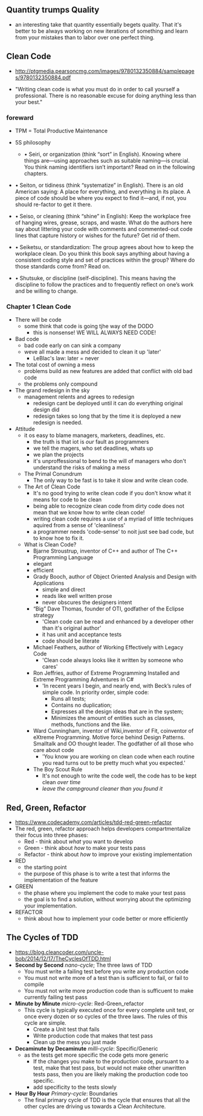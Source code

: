 ## Quantity trumps Quality
- an interesting take that quantity essentially begets quality. That it's better to be always working on new iterations of something and learn from your mistakes than to labor over one perfect thing.

## Clean Code
- http://ptgmedia.pearsoncmg.com/images/9780132350884/samplepages/9780132350884.pdf

- "Writing clean code is what you must do in order to call yourself a professional.
There is no reasonable excuse for doing anything less than your best."

### foreward
- TPM = Total Productive Maintenance

- 5S philosophy
    - • Seiri, or organization (think “sort” in English). Knowing where things are—using
approaches such as suitable naming—is crucial. You think naming identifiers isn’t
important? Read on in the following chapters.

- • Seiton, or tidiness (think “systematize” in English). There is an old American saying:
A place for everything, and everything in its place. A piece of code should be where
you expect to find it—and, if not, you should re-factor to get it there.

- • Seiso, or cleaning (think “shine” in English): Keep the workplace free of hanging
wires, grease, scraps, and waste. What do the authors here say about littering your
code with comments and commented-out code lines that capture history or wishes for
the future? Get rid of them.

- • Seiketsu, or standardization: The group agrees about how to keep the workplace clean.
Do you think this book says anything about having a consistent coding style and set of
practices within the group? Where do those standards come from? Read on.

- • Shutsuke, or discipline (self-discipline). This means having the discipline to follow the
practices and to frequently reflect on one’s work and be willing to change.

### Chapter 1 Clean Code
 - There will be code
    - some think that code is going tjhe way of the DODO
        - this is nonsense! WE WILL ALWAYS NEED CODE!
- Bad code
    - bad code early on can sink a company
    - weve all made a mess and decided to clean it up 'later'
        - LeBlac's law: later = never
- The total cost of owning a mess
    - problems build as new features are added that conflict with old bad code
    - the problems only compound
- The grand redesign in the sky
    - management relents and agrees to redesign
        - redesign cant be deployed until it can do everything original design did
        - redesign takes so long that by the time it is deployed a new redesign is needed.
- Attitude
    - it os easy to blame managers, marketers, deadlines, etc.
        - the truth is that iot is *our* fault as programmers
        - we tell the magers, who set deadlines, whats up
        - we plan the projects
        - it's unproffessional to bend to the will of managers who don't understand the risks of making a mess
    - The Primal Conundrum
        - The only way to be fast is to take it slow and write clean code.
    - The Art of Clean Code
        - It's no good trying to write clean code if you don't know what it means for code to be clean
        -  being able to recognize clean code
        from dirty code does not mean that we know how to write clean code!
        - writing clean code requires a use of a myriad of little techniques aquired from a sense of 'cleanliness'
        - a programmer needs 'code-sense' to noit just see bad code, but to know hoe to fix it.
    - What is Clean Code?
        - Bjarne Stroustrup, inventor of C++
        and author of The C++ Programming Language
        - elegant
        - efficient
        - Grady Booch, author of Object Oriented Analysis and Design with Applications
            - simple and direct
            - reads like well written prose
            - never obscures the designers intent
        - “Big” Dave Thomas, founder of OTI, godfather of the Eclipse strategy 
            - 'Clean code can be read and enhanced by a developer other than it's original author'
            - it has unit and acceptance tests
            - code should be literate
        - Michael Feathers, author of Working Effectively with Legacy Code
            - 'Clean code always looks like it written by someone who cares'
        - Ron Jeffries, author of Extreme Programming Installed and Extreme Programming Adventures in C#
            - 'In recent years I begin, and nearly end, with Beck’s rules of simple code. In priority order, simple code:
                - Runs all tests;
                - Contains no duplication;
                - Expresses all the design ideas that are in the system;
                - Minimizes the amount of entities such as classes, methods, functions and the like.
        - Ward Cunningham, inventor of Wiki,inventor of Fit, coinventor of eXtreme Programming. Motive force behind Design Patterns. Smalltalk and OO thought leader. The godfather of all those who care about code
            - 'You know you are working on clean code when each routine you read turns out to be pretty much what you expected.'
        - The Boy Scout Rule
            - It's not enough to write the code well, the code has to be kept clean *over time*
            - *leave the campground cleaner than you found it*

## Red, Green, Refactor
- https://www.codecademy.com/articles/tdd-red-green-refactor
- The red, green, refactor approach helps developers compartmentalize their focus into three phases:
    - Red - think about *what* you want to develop
    - Green - think about *how* to make your tests pass
    - Refactor - think about *how* to improve your existing implementation
- RED
    - the starting point
    - the purpose of this phase is to write a test that informs the implementation of the feature
- GREEN
    - the phase where you implement the code to make your test pass
    - the goal is to find a solution, without worrying about the optimizing your implementation.
- REFACTOR
    - think about how to implement your code better or more efficiently
    
## The Cycles of TDD
- https://blog.cleancoder.com/uncle-bob/2014/12/17/TheCyclesOfTDD.html
- **Second by Second** _nano-cycle_; The three laws of TDD
    - You must write a failing test before you write any production code
    - You must not write more of a test than is sufficient to fail, or fail to compile
    - You must not write more production code than is sufficuent to make currently failing test pass
- **Minute by Minute** _micro-cycle_: Red-Green_refactor
    - This cycle is typically executed once for every complete unit test, or once every dozen or so cycles of the three laws. The rules of this cycle are simple.
        - Create a Unit test that fails
        - Write production code that makes that test pass
        - Clean up the mess you just made
- **Decaminute by Decaminute** _milli-cycle_: Specific/Generic
    - as the tests get more specific the code gets more generic
        - If the changes you make to the production code, pursuant to a test, make that test pass, but would not make other unwritten tests pass, then you are likely making the production code too specific.
        - add specificity to the tests slowly
- **Hour By Hour** _Primary-cycle_: Boundaries
    - The final primary cycle of TDD is the cycle that ensures that all the other cycles are driving us towards a Clean Architecture.









